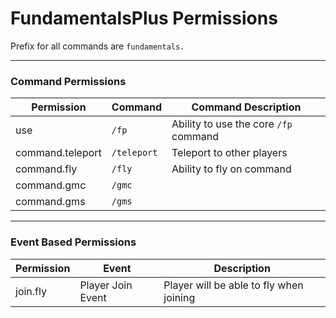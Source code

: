 # FundamentalsPlus Permissions

Prefix for all commands are `fundamentals.`

---
### Command Permissions

| Permission       | Command     | Command Description                   |
|------------------|-------------|---------------------------------------|
| use              | `/fp`       | Ability to use the core `/fp` command |
| command.teleport | `/teleport` | Teleport to other players             |
| command.fly      | `/fly`      | Ability to fly on command             |
| command.gmc      | `/gmc`      |                                       |
| command.gms      | `/gms`      |                                       |

---
### Event Based Permissions

| Permission | Event             | Description                             |
|------------|-------------------|-----------------------------------------|
| join.fly   | Player Join Event | Player will be able to fly when joining |